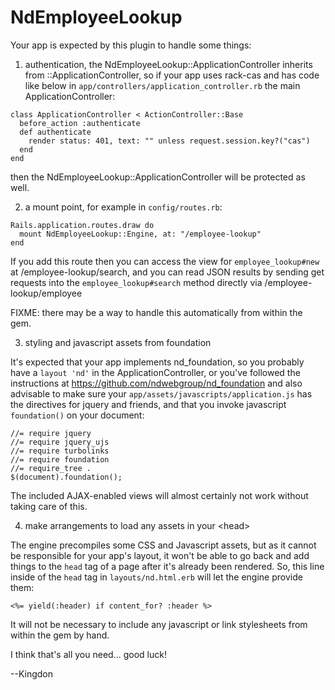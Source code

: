 # NdEmployeeLookup

Your app is expected by this plugin to handle some things:

1) authentication, the NdEmployeeLookup::ApplicationController inherits from
::ApplicationController, so if your app uses rack-cas and has code like below
in `app/controllers/application_controller.rb` the main ApplicationController:

```
class ApplicationController < ActionController::Base
  before_action :authenticate
  def authenticate
    render status: 401, text: "" unless request.session.key?("cas")
  end
end
```

then the NdEmployeeLookup::ApplicationController will be protected as well.

2) a mount point, for example in `config/routes.rb`:

```
Rails.application.routes.draw do
  mount NdEmployeeLookup::Engine, at: "/employee-lookup"
end
```

If you add this route then you can access the view for `employee_lookup#new` at
/employee-lookup/search, and you can read JSON results by sending get requests
into the `employee_lookup#search` method directly via /employee-lookup/employee

FIXME: there may be a way to handle this automatically from within the gem.

3) styling and javascript assets from foundation

It's expected that your app implements nd_foundation, so you probably have a
`layout 'nd'` in the ApplicationController, or you've followed the instructions
at https://github.com/ndwebgroup/nd_foundation and also advisable to make sure
your `app/assets/javascripts/application.js` has the directives for jquery and
friends, and that you invoke javascript `foundation()` on your document:

```
//= require jquery
//= require jquery_ujs
//= require turbolinks
//= require foundation
//= require_tree .
$(document).foundation();
```

The included AJAX-enabled views will almost certainly not work without taking
care of this.

4) make arrangements to load any assets in your &lt;head&gt;

The engine precompiles some CSS and Javascript assets, but as it cannot be
responsible for your app's layout, it won't be able to go back and add things
to the `head` tag of a page after it's already been rendered.  So, this line
inside of the `head` tag in `layouts/nd.html.erb` will let the engine provide
them:

```
<%= yield(:header) if content_for? :header %>
```

It will not be necessary to include any javascript or link stylesheets from
within the gem by hand.

I think that's all you need... good luck!

--Kingdon
